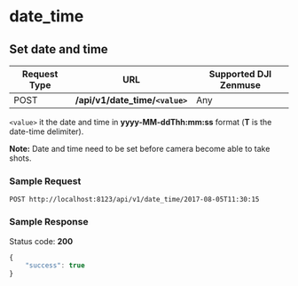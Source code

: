 date_time
=========

Set date and time
-----------------

Request Type | URL | Supported DJI Zenmuse
-------------|-----|-----------------------
POST | **/api/v1/date_time/`<value>`** | Any

`<value>` it the date and time in **yyyy-MM-ddThh:mm:ss** format (**T** is the date-time delimiter).

**Note:** Date and time need to be set before camera become able to take shots.

### Sample Request

```http
POST http://localhost:8123/api/v1/date_time/2017-08-05T11:30:15
```

### Sample Response

Status code: **200**

```javascript
{
    "success": true
}
```
